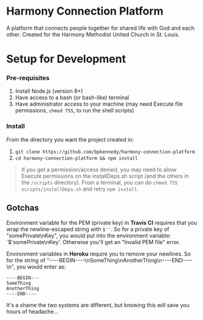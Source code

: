 Harmony Connection Platform
==================

A platform that connects people together for shared life with God and each other. Created for the Harmony Methodist United Church in St. Louis.

# Setup for Development
### Pre-requisites
1. Install Node.js (version 8+)
2. Have access to a bash (or bash-like) terminal
3. Have administrator access to your machine (may need Execute file permissions, `chmod 755`, to run the shell scripts)

### Install
From the directory you want the project created in:
1. `git clone https://github.com/bpkennedy/harmony-connection-platform`
2. `cd harmony-connection-platform && npm install`
> If you get a permission/access denied, you may need to allow Execute permissions on the installDeps.sh script (and the others in the `/scripts` directory).  From a terminal, you can do `chmod 755 scripts/installDeps.sh` and retry `npm install`.


## Gotchas
Environment variable for the PEM (private key) in **Travis CI** requires that you wrap the newline-escaped string with `$''`.  So for a private key of "somePrivate\nKey", you would put into the environment variable: `$'somePrivate\nKey'.  Otherwise you'll get an "Invalid PEM file" error.

Environment variables in **Heroku** require you to remove your newlines.  So for the string of "----BEGIN----\nSomeThing\nAnotherThing\n----END----\n", you would enter as:
```
----BEGIN---
SomeThing
AnotherThing
----END----

```

It's a shame the two systems are different, but knowing this will save you hours of headache...
